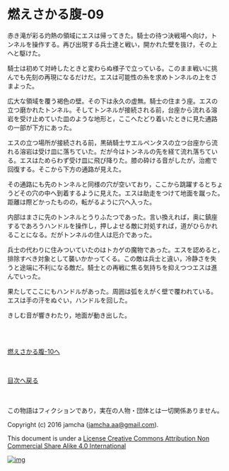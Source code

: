# 燃えさかる腹-09

赤き滝が彩る灼熱の領域にエスは帰ってきた。騎士の待つ決戦場へ向け，ト  
ンネルを操作する。再び出現する兵士達と戦い，開かれた壁を抜け，その上  
へと駆けた。  

騎士は初めて対峙したときと変わらぬ様子で立っている。このまま戦いに挑  
んでも先刻の再現になるだけだ。エスは可能性の糸を求めトンネルの上をさ  
まよった。  

広大な領域を覆う褐色の壁。その下は永久の虚無。騎士の住まう座。エスの  
立つ磨かれたトンネル。そしてトンネルが接続される前，台座から流れる溶  
岩を受け止めていた皿のような地形と，ここへたどり着いたときに見た通路  
の一部が下方にあった。  

エスの立つ場所が接続される前，黒硝騎士サエルペンタスの立つ台座から流  
れる溶岩は受け皿に落ちていた。だが今はトンネルの先を経て流れ落ちてい  
る。エスはためらわず受け皿に飛び降りた。膝の砕ける音がしたが，治癒で  
回復する。そこから下方の通路が見えた。  

その通路にも先のトンネルと同様の穴が空いており，ここから跳躍するとちょ  
うどその穴の中へ到着するように見えた。エスは助走をつけて地面を蹴った。  
距離は際どかったものの，転がるように穴へ入った。  

内部はまさに先のトンネルとうりふたつであった。言い換えれば，奥に鎮座  
するであろうハンドルを操作し，押しよせる敵に対処すれば，道がひらかれ  
ることになる。だがトンネルの住人は厄介であった。  

兵士の代わりに住みついていたのはトカゲの魔物であった。エスを認めると，  
排除すべき対象として襲いかかってくる。この敵は兵士と違い，冷静さを失  
うと途端に不利になる敵だ。騎士との再戦に焦る気持ちを抑えつつエスは進  
んでいった。  

果たしてここにもハンドルがあった。周囲は弧をえがく壁で覆われている。  
エスは手の汗をぬぐい，ハンドルを回した。  

きしむ音が響きわたり，地面が動き出した。  

<br>  
<br>  

[燃えさかる腹-10へ](https://github.com/jamcha-aa/EbonyBlades/blob/master/articles/meltystomach/10.md)  

<br>  

[目次へ戻る](https://github.com/jamcha-aa/EbonyBlades/blob/master/README.md)  

<br>  
<br>  
この物語はフィクションであり，実在の人物・団体とは一切関係ありません。  

Copyright (c) 2016 jamcha (jamcha.aa@gmail.com).  

This document is under a [License Creative Commons Attribution Non Commercial Share Alike 4.0 International](http://creativecommons.org/licenses/by-nc-sa/4.0/deed)  

[![img](http://i.creativecommons.org/l/by-nc-sa/3.0/80x15.png)](http://creativecommons.org/licenses/by-nc-sa/4.0/deed)